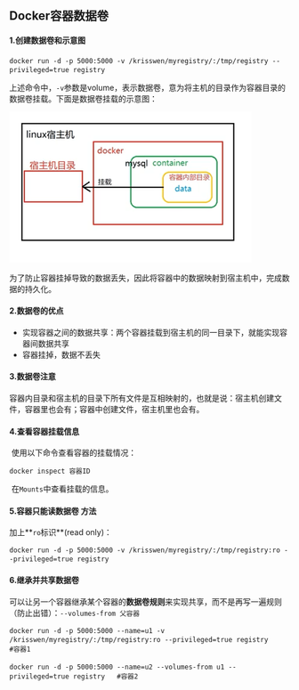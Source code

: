 ## Docker容器数据卷

#### 1.创建数据卷和示意图

```shell
docker run -d -p 5000:5000 -v /krisswen/myregistry/:/tmp/registry --privileged=true registry
```

​	上述命令中，`-v`参数是volume，表示数据卷，意为将主机的目录作为容器目录的数据卷挂载。下面是数据卷挂载的示意图：

![容器数据卷挂载示意图](assets/GR08U4{RBP%HC()E08Y%CX.png)

​	为了防止容器挂掉导致的数据丢失，因此将容器中的数据映射到宿主机中，完成数据的持久化。

#### 2.数据卷的优点	

* 实现容器之间的数据共享：两个容器挂载到宿主机的同一目录下，就能实现容器间数据共享
* 容器挂掉，数据不丢失

#### 3.数据卷注意

​	容器内目录和宿主机的目录下所有文件是互相映射的，也就是说：宿主机创建文件，容器里也会有；容器中创建文件，宿主机里也会有。

#### 4.查看容器挂载信息

​	使用以下命令查看容器的挂载情况：

```shell
docker inspect 容器ID
```

​	在`Mounts`中查看挂载的信息。

#### 5.容器只能读数据卷 方法

加上**`ro`标识**(read only)：

```shell
docker run -d -p 5000:5000 -v /krisswen/myregistry/:/tmp/registry:ro --privileged=true registry
```

#### 6.继承并共享数据卷

​	可以让另一个容器继承某个容器的**数据卷规则**来实现共享，而不是再写一遍规则（防止出错）：`--volumes-from 父容器`

```shell
docker run -d -p 5000:5000 --name=u1 -v /krisswen/myregistry/:/tmp/registry:ro --privileged=true registry		#容器1

docker run -d -p 5000:5000 --name=u2 --volumes-from u1 --privileged=true registry	#容器2
```

